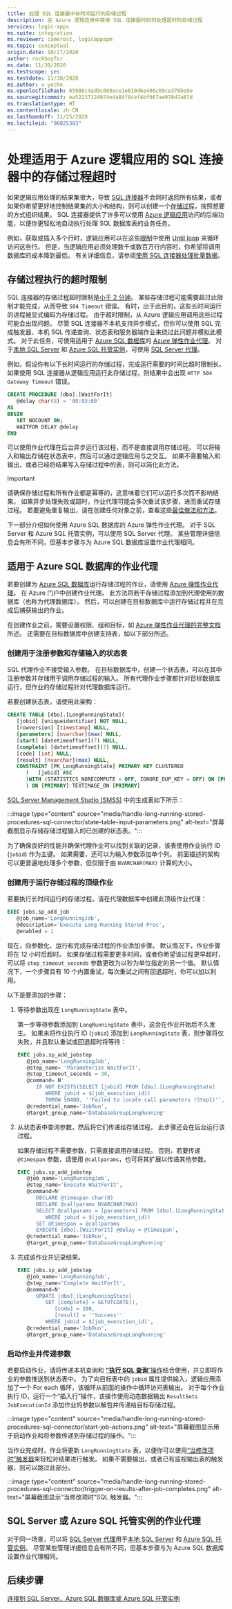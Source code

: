 ```yaml
---
title: 处理 SQL 连接器中长时间运行的存储过程
description: 在 Azure 逻辑应用中使用 SQL 连接器时如何处理超时的存储过程
services: logic-apps
ms.suite: integration
ms.reviewer: camerost, logicappspm
ms.topic: conceptual
origin.date: 10/27/2020
author: rockboyfor
ms.date: 11/30/2020
ms.testscope: yes
ms.testdate: 11/30/2020
ms.author: v-yeche
ms.openlocfilehash: 65980c4ad9c088ece1e610d6e486c09ce376be9e
ms.sourcegitcommit: ea52237124974eda84f8cef4bf067ae978d7a87d
ms.translationtype: HT
ms.contentlocale: zh-CN
ms.lasthandoff: 11/25/2020
ms.locfileid: "96025383"
---
```

<!--Verified successfully-->
# <a name="handle-stored-procedure-timeouts-in-the-sql-connector-for-azure-logic-apps"></a>处理适用于 Azure 逻辑应用的 SQL 连接器中的存储过程超时

如果逻辑应用处理的结果集很大，导致 [SQL 连接器](../connectors/connectors-create-api-sqlazure.md)不会同时返回所有结果，或者如果你希望更好地控制结果集的大小和结构，则可以创建一个[存储过程](https://docs.microsoft.com/sql/relational-databases/stored-procedures/stored-procedures-database-engine)，按照想要的方式组织结果。 SQL 连接器提供了许多可以使用 [Azure 逻辑应用](../logic-apps/logic-apps-overview.md)访问的后端功能，以便你更轻松地自动执行处理 SQL 数据库表的业务任务。

例如，获取或插入多个行时，逻辑应用可以在这些[限制](../logic-apps/logic-apps-limits-and-config.md)中使用 [Until loop](../logic-apps/logic-apps-control-flow-loops.md#until-loop) 来循环访问这些行。 但是，当逻辑应用必须处理数千或数百万行内容时，你希望将调用数据库的成本降到最低。 有关详细信息，请参阅[使用 SQL 连接器处理批量数据](../connectors/connectors-create-api-sqlazure.md#handle-bulk-data)。

<a name="timeout-limit"></a>

## <a name="timeout-limit-on-stored-procedure-execution"></a>存储过程执行的超时限制

SQL 连接器的存储过程超时限制是[小于 2 分钟](https://docs.microsoft.com/connectors/sql/#known-issues-and-limitations)。 某些存储过程可能需要超过此限制才能完成，从而导致 `504 Timeout` 错误。 有时，出于此目的，这些长时间运行的进程被显式编码为存储过程。 由于超时限制，从 Azure 逻辑应用调用这些过程可能会出现问题。 尽管 SQL 连接器不本机支持异步模式，但你可以使用 SQL 完成触发器、本机 SQL 传递查询、状态表和服务器端作业来绕过此问题并模拟此模式。 对于此任务，可使用适用于 [Azure SQL 数据库](../azure-sql/database/sql-database-paas-overview.md)的 [Azure 弹性作业代理](../azure-sql/database/elastic-jobs-overview.md)。 对于[本地 SQL Server](https://docs.microsoft.com/sql/sql-server/sql-server-technical-documentation) 和 [Azure SQL 托管实例](../azure-sql/managed-instance/sql-managed-instance-paas-overview.md)，可使用 [SQL Server 代理](https://docs.microsoft.com/sql/ssms/agent/sql-server-agent)。

例如，假设你有以下长时间运行的存储过程，完成运行需要的时间比超时限制长。 如果使用 SQL 连接器从逻辑应用运行此存储过程，则结果中会出现 `HTTP 504 Gateway Timeout` 错误。

```sql
CREATE PROCEDURE [dbo].[WaitForIt]
   @delay char(8) = '00:03:00'
AS
BEGIN
   SET NOCOUNT ON;
   WAITFOR DELAY @delay
END
```

可以使用作业代理在后台异步运行该过程，而不是直接调用存储过程。 可以将输入和输出存储在状态表中，然后可以通过逻辑应用与之交互。 如果不需要输入和输出，或者已经将结果写入存储过程中的表，则可以简化此方法。

> [!IMPORTANT]
> 请确保存储过程和所有作业都是幂等的，这意味着它们可以运行多次而不影响结果。 如果异步处理失败或超时，作业代理可能会多次重试该步骤，进而重试存储过程。 若要避免重复输出，请在创建任何对象之前，查看这些[最佳做法和方法](../azure-sql/database/elastic-jobs-overview.md#idempotent-scripts)。

下一部分介绍如何使用 Azure SQL 数据库的 Azure 弹性作业代理。 对于 SQL Server 和 Azure SQL 托管实例，可以使用 SQL Server 代理。 某些管理详细信息会有所不同，但基本步骤与为 Azure SQL 数据库设置作业代理相同。

<a name="azure-sql-database"></a>

## <a name="job-agent-for-azure-sql-database"></a>适用于 Azure SQL 数据库的作业代理

若要创建为 [Azure SQL 数据库](../azure-sql/database/sql-database-paas-overview.md)运行存储过程的作业，请使用 [Azure 弹性作业代理](../azure-sql/database/elastic-jobs-overview.md)。 在 Azure 门户中创建作业代理。 此方法将若干存储过程添加到代理使用的数据库（也称为代理数据库）。 然后，可以创建在目标数据库中运行存储过程并在完成后捕获输出的作业。

在创建作业之前，需要设置权限、组和目标，如 [Azure 弹性作业代理的完整文档](../azure-sql/database/elastic-jobs-overview.md)所述。 还需要在目标数据库中创建支持表，如以下部分所述。

<a name="create-state-table"></a>

### <a name="create-state-table-for-registering-parameters-and-storing-inputs"></a>创建用于注册参数和存储输入的状态表

SQL 代理作业不接受输入参数。 在目标数据库中，创建一个状态表，可以在其中注册参数并存储用于调用存储过程的输入。 所有代理作业步骤都针对目标数据库运行，但作业的存储过程针对代理数据库运行。 

若要创建状态表，请使用此架构：

```sql
CREATE TABLE [dbo].[LongRunningState](
   [jobid] [uniqueidentifier] NOT NULL,
   [rowversion] [timestamp] NULL,
   [parameters] [nvarchar](max) NULL,
   [start] [datetimeoffset](7) NULL,
   [complete] [datetimeoffset](7) NULL,
   [code] [int] NULL,
   [result] [nvarchar](max) NULL,
   CONSTRAINT [PK_LongRunningState] PRIMARY KEY CLUSTERED
      (   [jobid] ASC
      )WITH (STATISTICS_NORECOMPUTE = OFF, IGNORE_DUP_KEY = OFF) ON [PRIMARY]
      ) ON [PRIMARY] TEXTIMAGE_ON [PRIMARY]
```

[SQL Server Management Studio (SMSS)](https://docs.microsoft.com/sql/ssms/download-sql-server-management-studio-ssms) 中的生成表如下所示：

:::image type="content" source="media/handle-long-running-stored-procedures-sql-connector/state-table-input-parameters.png" alt-text="屏幕截图显示存储存储过程输入的已创建的状态表。":::

为了确保良好的性能并确保代理作业可以找到关联的记录，该表使用作业执行 ID (`jobid`) 作为主键。 如果需要，还可以为输入参数添加单个列。 前面描述的架构可以更普遍地处理多个参数，但仅限于由 `NVARCHAR(MAX)` 计算的大小。

<a name="create-top-level-job"></a>

### <a name="create-a-top-level-job-to-run-the-stored-procedure"></a>创建用于运行存储过程的顶级作业

若要执行长时间运行的存储过程，请在代理数据库中创建此顶级作业代理：

```sql
EXEC jobs.sp_add_job 
   @job_name='LongRunningJob',
   @description='Execute Long-Running Stored Proc',
   @enabled = 1
```

现在，向参数化、运行和完成存储过程的作业添加步骤。 默认情况下，作业步骤将在 12 小时后超时。 如果存储过程需要更多时间，或者你希望该过程更早超时，可以将 `step_timeout_seconds` 参数更改为以秒为单位指定的另一个值。 默认情况下，一个步骤具有 10 个内置重试，每次重试之间有回退超时，你可以加以利用。

以下是要添加的步骤：

1. 等待参数出现在 `LongRunningState` 表中。

   第一步等待参数添加到 `LongRunningState` 表中，这会在作业开始后不久发生。 如果未将作业执行 ID (`jobid`) 添加到 `LongRunningState` 表，则步骤将仅失败，并且默认重试或回退超时将等待：

   ```sql
   EXEC jobs.sp_add_jobstep
      @job_name='LongRunningJob',
      @step_name= 'Parameterize WaitForIt',
      @step_timeout_seconds = 30,
      @command= N'
         IF NOT EXISTS(SELECT [jobid] FROM [dbo].[LongRunningState]
            WHERE jobid = $(job_execution_id))
            THROW 50400, ''Failed to locate call parameters (Step1)'', 1',
      @credential_name='JobRun',
      @target_group_name='DatabaseGroupLongRunning'
   ```

1. 从状态表中查询参数，然后将它们传递给存储过程。 此步骤还会在后台运行该过程。 

   如果存储过程不需要参数，只需直接调用存储过程。 否则，若要传递 `@timespan` 参数，请使用 `@callparams`，也可将其扩展以传递其他参数。

   ```sql
   EXEC jobs.sp_add_jobstep
      @job_name='LongRunningJob',
      @step_name='Execute WaitForIt',
      @command=N'
         DECLARE @timespan char(8)
         DECLARE @callparams NVARCHAR(MAX)
         SELECT @callparams = [parameters] FROM [dbo].[LongRunningState]
            WHERE jobid = $(job_execution_id))
         SET @timespan = @callparams
         EXECUTE [dbo].[WaitForIt] @delay = @timespan', 
      @credential_name='JobRun',
      @target_group_name='DatabaseGroupLongRunning'
   ```

1. 完成该作业并记录结果。

   ```sql
   EXEC jobs.sp_add_jobstep
      @job_name='LongRunningJob',
      @step_name='Complete WaitForIt',
      @command=N'
         UPDATE [dbo].[LongRunningState]
            SET [complete] = GETUTCDATE(),
               [code] = 200,
               [result] = ''Success''
            WHERE jobid = $(job_execution_id)',
      @credential_name='JobRun',
      @target_group_name='DatabaseGroupLongRunning'
   ```

<a name="start-job-pass-parameters"></a>

### <a name="start-the-job-and-pass-the-parameters"></a>启动作业并传递参数

若要启动作业，请将传递本机查询和 [ **“执行 SQL 查询**”操作](https://docs.microsoft.com/connectors/sql/#execute-a-sql-query-(v2))结合使用，并立即将作业的参数推送到状态表中。 为了向目标表中的 `jobid` 属性提供输入，逻辑应用添加了一个 For each 循环，该循环从前面的操作中循环访问表输出。 对于每个作业执行 ID，运行一个“插入行”操作，该操作使用动态数据输出 `ResultSets JobExecutionId` 添加作业的参数以解包并传递给目标存储过程。

:::image type="content" source="media/handle-long-running-stored-procedures-sql-connector/start-job-actions.png" alt-text="屏幕截图显示用于启动作业和将参数传递到存储过程的操作。":::

当作业完成时，作业将更新 `LongRunningState` 表，以便你可以使用[“当修改项时”触发器](https://docs.microsoft.com/connectors/sql/#when-an-item-is-modified-(v2))来轻松对结果进行触发。 如果不需要输出，或者已有监视输出表的触发器，则可以跳过此部分。

:::image type="content" source="media/handle-long-running-stored-procedures-sql-connector/trigger-on-results-after-job-completes.png" alt-text="屏幕截图显示“当修改项时”SQL 触发器。":::

<a name="sql-on-premises-or-managed-instance"></a>

## <a name="job-agent-for-sql-server-or-azure-sql-managed-instance"></a>SQL Server 或 Azure SQL 托管实例的作业代理

对于同一场景，可以将 [SQL Server 代理](https://docs.microsoft.com/sql/ssms/agent/sql-server-agent)用于[本地 SQL Server](https://docs.microsoft.com/sql/sql-server/sql-server-technical-documentation) 和 [Azure SQL 托管实例](../azure-sql/managed-instance/sql-managed-instance-paas-overview.md)。 尽管某些管理详细信息会有所不同，但基本步骤与为 Azure SQL 数据库设置作业代理相同。

## <a name="next-steps"></a>后续步骤

[连接到 SQL Server、Azure SQL 数据库或 Azure SQL 托管实例](../connectors/connectors-create-api-sqlazure.md)

<!-- Update_Description: new article about handle long running stored procedures sql connector -->
<!--NEW.date: 11/30/2020-->